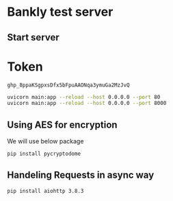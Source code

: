 # Bankly test server

## Start server

# Token
```
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
```

```bash
uvicorn main:app --reload --host 0.0.0.0 --port 80
uvicorn main:app --reload --host 0.0.0.0 --port 8000 
```

## Using AES for encryption

We will use below package

```bash
pip install pycryptodome
```

## Handeling Requests in async way

```bash
pip install aiohttp 3.8.3
```